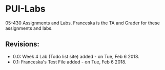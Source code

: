 # PUI-Labs

05-430 Assignments and Labs. Franceska is the TA and Grader for these assignments and labs.

Revisions:
----------
- 0.0: Week 4 Lab (Todo list site) added - on Tue, Feb 6 2018.
- 0.1: Franceska's Test File added - on Tue, Feb 6 2018.

